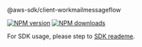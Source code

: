@aws-sdk/client-workmailmessageflow

[![NPM version](https://img.shields.io/npm/v/@aws-sdk/client-workmailmessageflow/beta.svg)](https://www.npmjs.com/package/@aws-sdk/client-workmailmessageflow)
[![NPM downloads](https://img.shields.io/npm/dm/@aws-sdk/client-workmailmessageflow.svg)](https://www.npmjs.com/package/@aws-sdk/client-workmailmessageflow)

For SDK usage, please step to [SDK reademe](https://github.com/aws/aws-sdk-js-v3).
